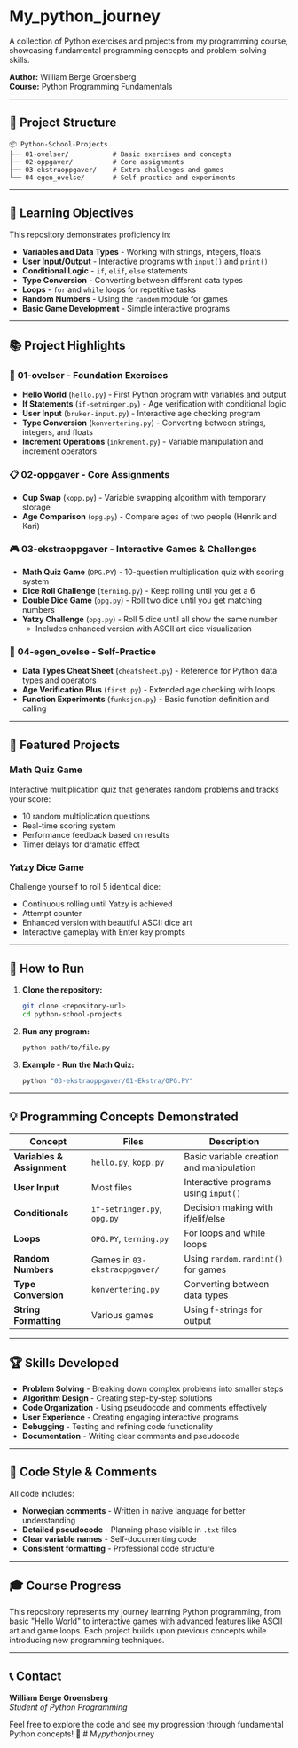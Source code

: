 ﻿# My_python_journey

A collection of Python exercises and projects from my programming course, showcasing fundamental programming concepts and problem-solving skills.

**Author:** William Berge Groensberg  
**Course:** Python Programming Fundamentals

---

## 📁 Project Structure

```
📦 Python-School-Projects
├── 01-ovelser/           # Basic exercises and concepts
├── 02-oppgaver/          # Core assignments
├── 03-ekstraoppgaver/    # Extra challenges and games
└── 04-egen_ovelse/       # Self-practice and experiments
```

---

## 🎯 Learning Objectives

This repository demonstrates proficiency in:

- **Variables and Data Types** - Working with strings, integers, floats
- **User Input/Output** - Interactive programs with `input()` and `print()`
- **Conditional Logic** - `if`, `elif`, `else` statements
- **Type Conversion** - Converting between different data types
- **Loops** - `for` and `while` loops for repetitive tasks
- **Random Numbers** - Using the `random` module for games
- **Basic Game Development** - Simple interactive programs

---

## 📚 Project Highlights

### 🔄 **01-ovelser** - Foundation Exercises
- **Hello World** (`hello.py`) - First Python program with variables and output
- **If Statements** (`if-setninger.py`) - Age verification with conditional logic
- **User Input** (`bruker-input.py`) - Interactive age checking program
- **Type Conversion** (`konvertering.py`) - Converting between strings, integers, and floats
- **Increment Operations** (`inkrement.py`) - Variable manipulation and increment operators

### 📋 **02-oppgaver** - Core Assignments
- **Cup Swap** (`kopp.py`) - Variable swapping algorithm with temporary storage
- **Age Comparison** (`opg.py`) - Compare ages of two people (Henrik and Kari)

### 🎮 **03-ekstraoppgaver** - Interactive Games & Challenges
- **Math Quiz Game** (`OPG.PY`) - 10-question multiplication quiz with scoring system
- **Dice Roll Challenge** (`terning.py`) - Keep rolling until you get a 6
- **Double Dice Game** (`opg.py`) - Roll two dice until you get matching numbers
- **Yatzy Challenge** (`opg.py`) - Roll 5 dice until all show the same number
  - Includes enhanced version with ASCII art dice visualization

### 🧪 **04-egen_ovelse** - Self-Practice
- **Data Types Cheat Sheet** (`cheatsheet.py`) - Reference for Python data types and operators
- **Age Verification Plus** (`first.py`) - Extended age checking with loops
- **Function Experiments** (`funksjon.py`) - Basic function definition and calling

---

## 🎲 Featured Projects

### Math Quiz Game
Interactive multiplication quiz that generates random problems and tracks your score:
- 10 random multiplication questions
- Real-time scoring system
- Performance feedback based on results
- Timer delays for dramatic effect

### Yatzy Dice Game
Challenge yourself to roll 5 identical dice:
- Continuous rolling until Yatzy is achieved
- Attempt counter
- Enhanced version with beautiful ASCII dice art
- Interactive gameplay with Enter key prompts

---

## 🚀 How to Run

1. **Clone the repository:**
   ```bash
   git clone <repository-url>
   cd python-school-projects
   ```

2. **Run any program:**
   ```bash
   python path/to/file.py
   ```

3. **Example - Run the Math Quiz:**
   ```bash
   python "03-ekstraoppgaver/01-Ekstra/OPG.PY"
   ```

---

## 💡 Programming Concepts Demonstrated

| Concept | Files | Description |
|---------|--------|-------------|
| **Variables & Assignment** | `hello.py`, `kopp.py` | Basic variable creation and manipulation |
| **User Input** | Most files | Interactive programs using `input()` |
| **Conditionals** | `if-setninger.py`, `opg.py` | Decision making with if/elif/else |
| **Loops** | `OPG.PY`, `terning.py` | For loops and while loops |
| **Random Numbers** | Games in `03-ekstraoppgaver/` | Using `random.randint()` for games |
| **Type Conversion** | `konvertering.py` | Converting between data types |
| **String Formatting** | Various games | Using f-strings for output |

---

## 🏆 Skills Developed

- **Problem Solving** - Breaking down complex problems into smaller steps
- **Algorithm Design** - Creating step-by-step solutions
- **Code Organization** - Using pseudocode and comments effectively
- **User Experience** - Creating engaging interactive programs
- **Debugging** - Testing and refining code functionality
- **Documentation** - Writing clear comments and pseudocode

---

## 📝 Code Style & Comments

All code includes:
- **Norwegian comments** - Written in native language for better understanding
- **Detailed pseudocode** - Planning phase visible in `.txt` files
- **Clear variable names** - Self-documenting code
- **Consistent formatting** - Professional code structure

---

## 🎓 Course Progress

This repository represents my journey learning Python programming, from basic "Hello World" to interactive games with advanced features like ASCII art and game loops. Each project builds upon previous concepts while introducing new programming techniques.

---

## 📞 Contact

**William Berge Groensberg**  
*Student of Python Programming*

Feel free to explore the code and see my progression through fundamental Python concepts! 🚀
#   M y _ p y t h o n _ j o u r n e y 
 
 
